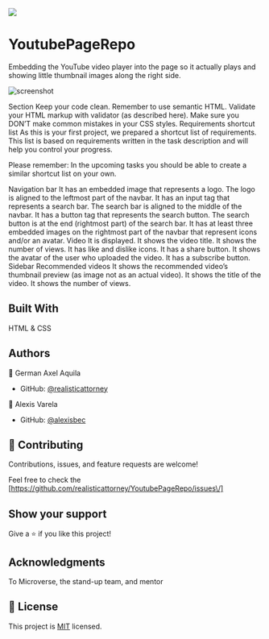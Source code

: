 
![](https://img.shields.io/badge/Microverse-blueviolet)

# YoutubePageRepo

Embedding the YouTube video player into the page so it actually plays and showing little thumbnail images along the right side.

![screenshot](icons/screenshot.jpg)

Section
Keep your code clean.
Remember to use semantic HTML.
Validate your HTML markup with validator (as described here).
Make sure you DON’T make common mistakes in your CSS styles.
Requirements shortcut list
As this is your first project, we prepared a shortcut list of requirements. This list is based on requirements written in the task description and will help you control your progress.

Please remember: In the upcoming tasks you should be able to create a similar shortcut list on your own.

Navigation bar
It has an embedded image that represents a logo.
The logo is aligned to the leftmost part of the navbar.
It has an input tag that represents a search bar.
The search bar is aligned to the middle of the navbar.
It has a button tag that represents the search button.
The search button is at the end (rightmost part) of the search bar.
It has at least three embedded images on the rightmost part of the navbar that represent icons and/or an avatar.
Video
It is displayed.
It shows the video title.
It shows the number of views.
It has like and dislike icons.
It has a share button.
It shows the avatar of the user who uploaded the video.
It has a subscribe button.
Sidebar Recommended videos
It shows the recommended video’s thumbnail preview (as image not as an actual video).
It shows the title of the video.
It shows the number of views.

## Built With

HTML & CSS


## Authors

👤 German Axel Aquila

- GitHub: [@realisticattorney](https://github.com/realisticattorney)


👤 Alexis Varela

- GitHub: [@alexisbec](hhttps://github.com/alexisbec)


## 🤝 Contributing

Contributions, issues, and feature requests are welcome!

Feel free to check the [https://github.com/realisticattorney/YoutubePageRepo/issues\/]

## Show your support

Give a ⭐️ if you like this project!

## Acknowledgments

To Microverse, the stand-up team, and mentor

## 📝 License

This project is [MIT](http://angularjs.org) licensed.
